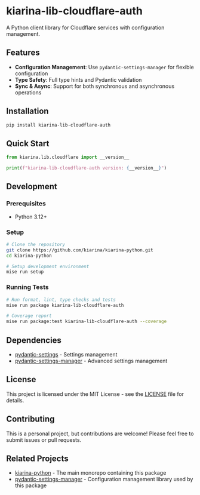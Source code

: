 # kiarina-lib-cloudflare-auth

A Python client library for Cloudflare services with configuration management.

## Features

- **Configuration Management**: Use `pydantic-settings-manager` for flexible configuration
- **Type Safety**: Full type hints and Pydantic validation
- **Sync & Async**: Support for both synchronous and asynchronous operations

## Installation

```bash
pip install kiarina-lib-cloudflare-auth
```

## Quick Start

```python
from kiarina.lib.cloudflare import __version__

print(f"kiarina-lib-cloudflare-auth version: {__version__}")
```

## Development

### Prerequisites

- Python 3.12+

### Setup

```bash
# Clone the repository
git clone https://github.com/kiarina/kiarina-python.git
cd kiarina-python

# Setup development environment
mise run setup
```

### Running Tests

```bash
# Run format, lint, type checks and tests
mise run package kiarina-lib-cloudflare-auth

# Coverage report
mise run package:test kiarina-lib-cloudflare-auth --coverage
```

## Dependencies

- [pydantic-settings](https://docs.pydantic.dev/latest/concepts/pydantic_settings/) - Settings management
- [pydantic-settings-manager](https://github.com/kiarina/pydantic-settings-manager) - Advanced settings management

## License

This project is licensed under the MIT License - see the [LICENSE](../../LICENSE) file for details.

## Contributing

This is a personal project, but contributions are welcome! Please feel free to submit issues or pull requests.

## Related Projects

- [kiarina-python](https://github.com/kiarina/kiarina-python) - The main monorepo containing this package
- [pydantic-settings-manager](https://github.com/kiarina/pydantic-settings-manager) - Configuration management library used by this package
